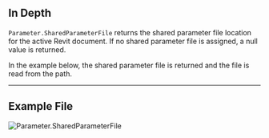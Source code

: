 ## In Depth
`Parameter.SharedParameterFile` returns the shared parameter file location for the active Revit document. If no shared parameter file is assigned, a null value is returned.

In the example below, the shared parameter file is returned and the file is read from the path.
___
## Example File

![Parameter.SharedParameterFile](./Revit.Elements.Parameter.SharedParameterFile_img.jpg)
